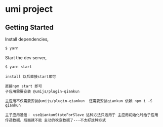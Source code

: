 # umi project

## Getting Started

Install dependencies,

```bash
$ yarn
```

Start the dev server,

```bash
$ yarn start
```

```
install 以后直接start即可

直接npm start 即可
子应用需要安装 @umijs/plugin-qiankun

主应用不仅需要安装@umijs/plugin-qiankun  还需要安装qiankun 依赖 npm i -S qiankun

主子应用通信： useQiankunStateForSlave 这种方法只适用于 主应用初始化时给子应用 传递数据，后面就不能 主动的改变数据了---不太好这种方式




```
